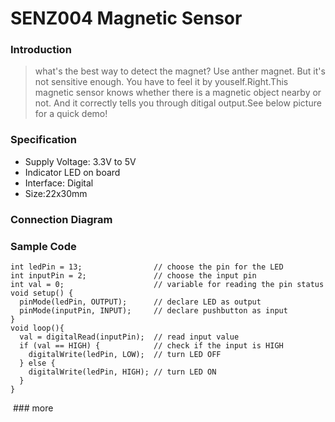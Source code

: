 # SENZ004 Magnetic Sensor

### Introduction

> what's the best way to detect the magnet? Use anther magnet. But it's not sensitive enough. You have to feel it by youself.Right.This magnetic sensor knows whether there is a magnetic object nearby or not. And it correctly tells you through ditigal output.See below picture for a quick demo! 

### Specification

* Supply Voltage: 3.3V to 5V
* Indicator LED on board
* Interface: Digital
* Size:22x30mm

### Connection Diagram


### Sample Code

    int ledPin = 13;                // choose the pin for the LED
    int inputPin = 2;               // choose the input pin  
    int val = 0;                    // variable for reading the pin status
    void setup() {
      pinMode(ledPin, OUTPUT);      // declare LED as output
      pinMode(inputPin, INPUT);     // declare pushbutton as input
    }
    void loop(){
      val = digitalRead(inputPin);  // read input value
      if (val == HIGH) {            // check if the input is HIGH
        digitalWrite(ledPin, LOW);  // turn LED OFF
      } else {
        digitalWrite(ledPin, HIGH); // turn LED ON
      }
    }
    
  ### more
    
